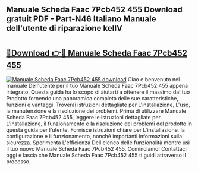 ## Manuale Scheda Faac 7Pcb452 455 Download gratuit PDF - Part-N46 Italiano Manuale dell'utente di riparazione keIIV

# <h2><a href="http://dfa7t0u.blite.top/?on=Manuale+Scheda+Faac+7Pcb452+455">🔗Download 👉🔴 Manuale Scheda Faac 7Pcb452 455</a></h2>

[![Manuale Scheda Faac 7Pcb452 455 download](https://i.imgur.com/lujVjoI.png)](http://dfa7t0u.blite.top/?on=Manuale+Scheda+Faac+7Pcb452+455)
Ciao e benvenuto nel manuale Dell'utente per il tuo Manuale Scheda Faac 7Pcb452 455 appena integrato. Questa guida ha lo scopo di aiutarti a ottenere il massimo dal tuo Prodotto fornendo una panoramica completa delle sue caratteristiche, funzioni e vantaggi. Troverai istruzioni dettagliate per L'installazione, L'uso, la manutenzione e la risoluzione dei problemi. Prima di utilizzare Manuale Scheda Faac 7Pcb452 455, leggere le istruzioni dettagliate per L'installazione, il funzionamento e la risoluzione dei problemi del prodotto in questa guida per l'utente. Fornisce istruzioni chiare per L'installazione, la configurazione e il funzionamento, nonché importanti informazioni sulla sicurezza. Sperimenta L'efficienza Dell'elenco delle funzionalità mentre usi il tuo nuovo Manuale Scheda Faac 7Pcb452 455. Cominciamo! Contattaci oggi e lascia che Manuale Scheda Faac 7Pcb452 455 ti guidi attraverso il processo.
